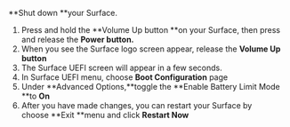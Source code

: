 **Shut down **your Surface.

1. Press and hold the **Volume Up button **on your Surface, then press and release the
   **Power button.**
2. When you see the Surface logo screen appear, release the **Volume Up button**
3. The Surface UEFI screen will appear in a few seconds.
4. In Surface UEFI menu, choose **Boot Configuration** page
5. Under **Advanced Options,**toggle the **Enable Battery Limit Mode **to **On**
6. After you have made changes, you can restart your Surface by choose **Exit **menu and click **Restart Now**



